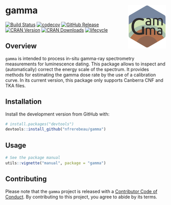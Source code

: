 
<!-- README.md is generated from README.Rmd. Please edit that file -->

# gamma <img width=120px src="man/figures/logo.png" align="right" />

[![Build
Status](https://travis-ci.org/crp2a/gamma.svg?branch=master)](https://travis-ci.org/crp2a/gamma)
[![codecov](https://codecov.io/gh/crp2a/gamma/branch/master/graph/badge.svg)](https://codecov.io/gh/crp2a/gamma)
[![GitHub
Release](https://img.shields.io/github/release/crp2a/gamma.svg)](https://github.com/crp2a/gamma/releases)
[![CRAN
Version](http://www.r-pkg.org/badges/version/gamma)](https://cran.r-project.org/package=gamma)
[![CRAN
Downloads](http://cranlogs.r-pkg.org/badges/gamma)](https://cran.r-project.org/package=gamma)
[![lifecycle](https://img.shields.io/badge/lifecycle-experimental-orange.svg)](https://www.tidyverse.org/lifecycle/#experimental)

## Overview

`gamma` is intended to process in-situ gamma-ray spectrometry
measurements for luminescence dating. This package allows to inspect and
(automatically) correct the energy scale of the spectrum. It provides
methods for estimating the gamma dose rate by the use of a calibration
curve. In its current version, this package only supports Canberra CNF
and TKA files.

## Installation

Install the development version from GitHub with:

``` r
# install.packages("devtools")
devtools::install_github("nfrerebeau/gamma")
```

## Usage

``` r
# See the package manual
utils::vignette("manual", package = "gamma")
```

## Contributing

Please note that the `gamma` project is released with a [Contributor
Code of Conduct](CODE_OF_CONDUCT.md). By contributing to this project,
you agree to abide by its terms.
